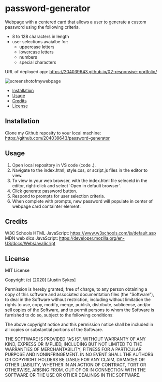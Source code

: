 # password-generator

Webpage with a centered card that allows a user to generate a custom password using the following criteria.
- 8 to 128 characters in length
- user selections avaialbe for:
    - uppercase letters
    - lowercase letters
    - numbers
    - special characters

URL of deployed app: https://204039643.github.io/02-responsive-portfolio/

![screenshotofmywebpage](./Assets/myPWgeneratorcreenshot1.png)

- [Installation](#installation)
- [Usage](#usage)
- [Credits](#credits)
- [License](#license)

## Installation

Clone my Github reposity to your local machine: https://github.com/204039643/password-generator

## Usage

1. Open local repository in VS code (code .).
2. Navigate to the index.html, style.css, or script.js files in the editor to view.
3. To view in your web browser, with the index.html file selecetd in the editor, right-click and select 'Open in default browser'.
4. Click generate password button.
5. Respond to prompts for user selection criteria.
6. When complete with prompts, new password will populate in center of webpage card containter element.

## Credits

W3C Schools HTML JavaScript: https://www.w3schools.com/js/default.asp
MDN web dics JavaScript: https://developer.mozilla.org/en-US/docs/Web/JavaScript

## License

MIT License

Copyright (c) [2020] [Justin Sykes]

Permission is hereby granted, free of charge, to any person obtaining a copy
of this software and associated documentation files (the "Software"), to deal
in the Software without restriction, including without limitation the rights
to use, copy, modify, merge, publish, distribute, sublicense, and/or sell
copies of the Software, and to permit persons to whom the Software is
furnished to do so, subject to the following conditions:

The above copyright notice and this permission notice shall be included in all
copies or substantial portions of the Software.

THE SOFTWARE IS PROVIDED "AS IS", WITHOUT WARRANTY OF ANY KIND, EXPRESS OR
IMPLIED, INCLUDING BUT NOT LIMITED TO THE WARRANTIES OF MERCHANTABILITY,
FITNESS FOR A PARTICULAR PURPOSE AND NONINFRINGEMENT. IN NO EVENT SHALL THE
AUTHORS OR COPYRIGHT HOLDERS BE LIABLE FOR ANY CLAIM, DAMAGES OR OTHER
LIABILITY, WHETHER IN AN ACTION OF CONTRACT, TORT OR OTHERWISE, ARISING FROM,
OUT OF OR IN CONNECTION WITH THE SOFTWARE OR THE USE OR OTHER DEALINGS IN THE
SOFTWARE.
